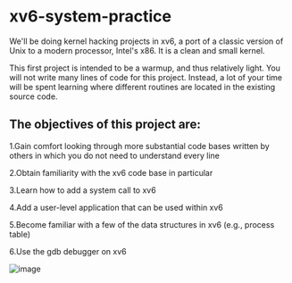 # xv6-system-practice

We'll be doing kernel hacking projects in xv6, a port of a classic version of Unix to a modern processor, Intel's x86. It is a clean and small kernel.

This first project is intended to be a warmup, and thus relatively light. You will not write many lines of code for this project. Instead, a lot of your time will be spent learning where different routines are located in the existing source code. 

## The objectives of this project are:

1.Gain comfort looking through more substantial code bases written by others in which you do not need to understand every line

2.Obtain familiarity with the xv6 code base in particular

3.Learn how to add a system call to xv6 

4.Add a user-level application that can be used within xv6

5.Become familiar with a few of the data structures in xv6 (e.g., process table)

6.Use the gdb debugger on xv6 

![image](https://user-images.githubusercontent.com/85666623/184756889-eb677df3-ea1e-470a-8a2a-c3ed707b9ab9.png)
